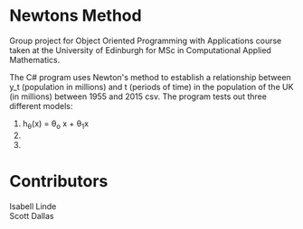 # Newtons Method
Group project for Object Oriented Programming with Applications course taken at the University of Edinburgh for MSc in Computational Applied Mathematics.

The C# program uses Newton's method to establish a relationship between y_t (population in millions) and t (periods of time) in the population of the UK (in millions) between 1955 and 2015 csv. The program tests out three different models:
1. h<sub>&theta;</sub>(x) = &theta;<sub>o</sub> x + &theta;<sub>1</sub>x
2. 
3. 

# Contributors
Isabell Linde<br/>
Scott Dallas<br/>

